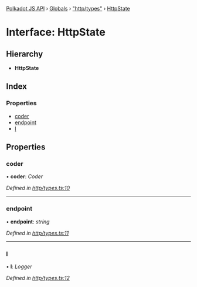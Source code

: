 [Polkadot JS API](../README.md) › [Globals](../globals.md) › ["http/types"](../modules/_http_types_.md) › [HttpState](_http_types_.httpstate.md)

# Interface: HttpState

## Hierarchy

* **HttpState**

## Index

### Properties

* [coder](_http_types_.httpstate.md#coder)
* [endpoint](_http_types_.httpstate.md#endpoint)
* [l](_http_types_.httpstate.md#l)

## Properties

###  coder

• **coder**: *Coder*

*Defined in [http/types.ts:10](https://github.com/polkadot-js/api/blob/2accd13/packages/rpc-provider/src/http/types.ts#L10)*

___

###  endpoint

• **endpoint**: *string*

*Defined in [http/types.ts:11](https://github.com/polkadot-js/api/blob/2accd13/packages/rpc-provider/src/http/types.ts#L11)*

___

###  l

• **l**: *Logger*

*Defined in [http/types.ts:12](https://github.com/polkadot-js/api/blob/2accd13/packages/rpc-provider/src/http/types.ts#L12)*
